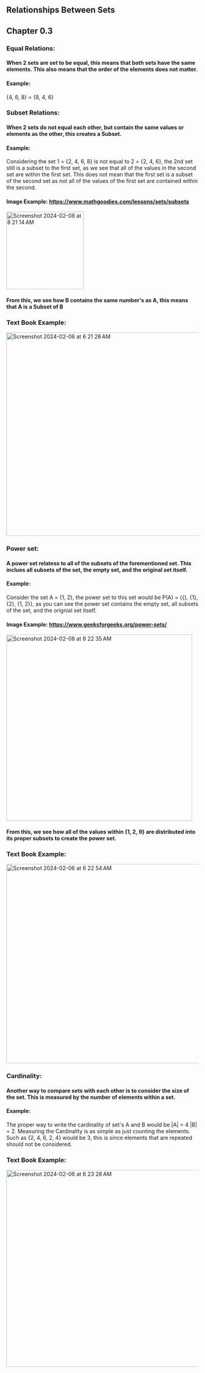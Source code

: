 ## Relationships Between Sets
## Chapter 0.3

### Equal Relations:
#### When 2 sets are set to be equal, this means that both sets have the same elements. This also means that the order of the elements does not matter.
#### Example:
{4, 6, 8} = {8, 4, 6}

### Subset Relations:
#### When 2 sets do not equal each other, but contain the same values or elements as the other, this creates a Subset.
#### Example:
Considering the set 1 = {2, 4, 6, 8} is not equal to 2 = {2, 4, 6}, the 2nd set still is a subset to the first set, as we see that all of the values in the second set are within the first set. This does not mean that the first set is a subset of the second set as not all of the values of the first set are contained within the second.

#### Image Example: https://www.mathgoodies.com/lessons/sets/subsets
<img width="203" alt="Screenshot 2024-02-08 at 8 21 14 AM" src="https://github.com/dane16/csc208/assets/143615445/3873a07d-0ca3-4b82-b973-4e692571653a">

#### From this, we see how B contains the same number's as A, this means that A is a Subset of B

### Text Book Example:
<img width="532" alt="Screenshot 2024-02-06 at 6 21 28 AM" src="https://github.com/dane16/csc208/assets/143615445/82fed978-d6b7-43ba-9318-1b8f1140d9db">


### Power set:
#### A power set relatess to all of the subsets of the forementioned set. This inclues all subsets of the set, the empty set, and the original set itself.
#### Example:
 Consider the set A = {1, 2}, the power set to this set would be P(A) = {{}, {1}, {2}, {1, 2}}, as you can see the power set contains the empty set, all subsets of the set, and the orignial set itself. 

#### Image Example: https://www.geeksforgeeks.org/power-sets/
<img width="487" alt="Screenshot 2024-02-08 at 8 22 35 AM" src="https://github.com/dane16/csc208/assets/143615445/02630897-9bf4-4499-9d1b-96d53bd84987">

#### From this, we see how all of the values within {1, 2, 9} are distributed into its proper subsets to create the power set.

### Text Book Example:
<img width="521" alt="Screenshot 2024-02-06 at 6 22 54 AM" src="https://github.com/dane16/csc208/assets/143615445/36c653e8-6dc3-4627-b799-2362e1edbf60">

### Cardinality:
#### Another way to compare sets with each other is to consider the size of the set. This is measured by the number of elements within a set.
#### Example:
The proper way to write the cardinality of set's A and B would be |A| = 4 |B| = 2. Measuring the Cardinality is as simple as just counting the elements. Such as {2, 4, 6, 2, 4} would be 3, this is since elements that are repeated should not be considered. 

### Text Book Example:
<img width="515" alt="Screenshot 2024-02-06 at 6 23 28 AM" src="https://github.com/dane16/csc208/assets/143615445/b02c34bd-0433-47e1-b6f3-1af7c8091757">
